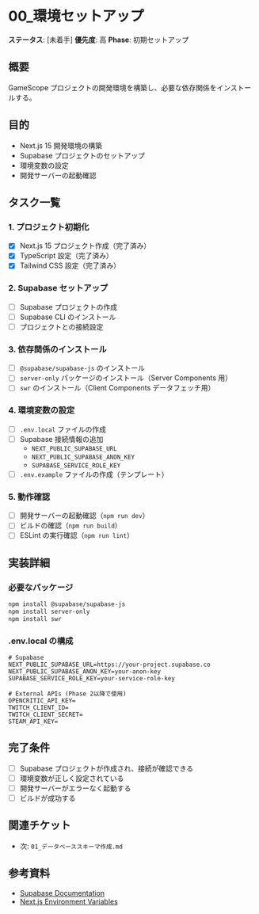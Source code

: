 # 00_環境セットアップ

**ステータス**: [未着手]
**優先度**: 高
**Phase**: 初期セットアップ

## 概要

GameScope プロジェクトの開発環境を構築し、必要な依存関係をインストールする。

## 目的

- Next.js 15 開発環境の構築
- Supabase プロジェクトのセットアップ
- 環境変数の設定
- 開発サーバーの起動確認

## タスク一覧

### 1. プロジェクト初期化
- [x] Next.js 15 プロジェクト作成（完了済み）
- [x] TypeScript 設定（完了済み）
- [x] Tailwind CSS 設定（完了済み）

### 2. Supabase セットアップ
- [ ] Supabase プロジェクトの作成
- [ ] Supabase CLI のインストール
- [ ] プロジェクトとの接続設定

### 3. 依存関係のインストール
- [ ] `@supabase/supabase-js` のインストール
- [ ] `server-only` パッケージのインストール（Server Components 用）
- [ ] `swr` のインストール（Client Components データフェッチ用）

### 4. 環境変数の設定
- [ ] `.env.local` ファイルの作成
- [ ] Supabase 接続情報の追加
  - `NEXT_PUBLIC_SUPABASE_URL`
  - `NEXT_PUBLIC_SUPABASE_ANON_KEY`
  - `SUPABASE_SERVICE_ROLE_KEY`
- [ ] `.env.example` ファイルの作成（テンプレート）

### 5. 動作確認
- [ ] 開発サーバーの起動確認（`npm run dev`）
- [ ] ビルドの確認（`npm run build`）
- [ ] ESLint の実行確認（`npm run lint`）

## 実装詳細

### 必要なパッケージ

```bash
npm install @supabase/supabase-js
npm install server-only
npm install swr
```

### .env.local の構成

```env
# Supabase
NEXT_PUBLIC_SUPABASE_URL=https://your-project.supabase.co
NEXT_PUBLIC_SUPABASE_ANON_KEY=your-anon-key
SUPABASE_SERVICE_ROLE_KEY=your-service-role-key

# External APIs (Phase 2以降で使用)
OPENCRITIC_API_KEY=
TWITCH_CLIENT_ID=
TWITCH_CLIENT_SECRET=
STEAM_API_KEY=
```

## 完了条件

- [ ] Supabase プロジェクトが作成され、接続が確認できる
- [ ] 環境変数が正しく設定されている
- [ ] 開発サーバーがエラーなく起動する
- [ ] ビルドが成功する

## 関連チケット

- 次: `01_データベーススキーマ作成.md`

## 参考資料

- [Supabase Documentation](https://supabase.com/docs)
- [Next.js Environment Variables](https://nextjs.org/docs/app/building-your-application/configuring/environment-variables)
